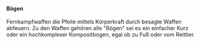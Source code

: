 #### Bögen

Fernkampfwaffen die Pfeile mittels Körperkraft durch besagte Waffen abfeuern. Zu den Waffen gehören alle "Bögen" sei
es ein einfacher Kurz oder ein hochkomplexer Kompositbogen, egal ob zu Fuß oder vom Reittier.
